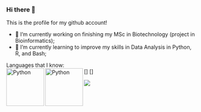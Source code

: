 ### Hi there 👋

This is the profile for my github account!

- 🔭 I’m currently working on finishing my MSc in Biotechnology (project in Bioinformatics);
- 🌱 I’m currently learning to improve my skills in Data Analysis in Python, R, and Bash; 

Languages that I know:    
[<img align="left" alt="Python" width="100px" src="https://github.com/vzem19/vzem19/blob/1dbc6dadeda2570630a4df9dc951d9444e6c2b76/PythonLogo.png" />]
[<img align="left" alt="Python" width="100px" src="" />]

<img src="https://github.com/vzem19/vzem19/blob/a22758899da8f5c2a473231c55a5b8709638a97a/IMG_20201107_220928.png">

